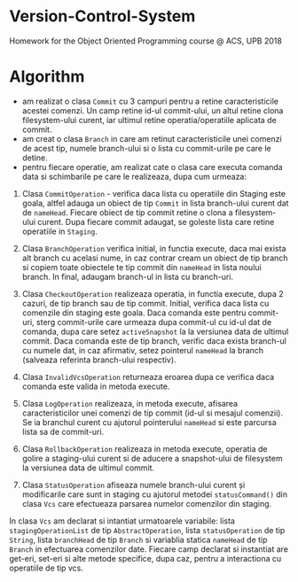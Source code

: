 # Version-Control-System
Homework for the Object Oriented Programming course @ ACS, UPB 2018

# Algorithm

 - am realizat o clasa `Commit` cu 3 campuri pentru a retine caracteristicile 
acestei comenzi. Un camp retine id-ul commit-ului, un altul retine clona 
filesystem-ului curent, iar ultimul retine operatia/operatiile aplicata de commit.
 - am creat o clasa `Branch` in care am retinut caracteristicile unei comenzi de
 acest tip, numele branch-ului si o lista cu commit-urile pe care le detine.
 - pentru fiecare operatie, am realizat cate o clasa care executa comanda data
 si schimbarile pe care le realizeaza, dupa cum urmeaza:

 1) Clasa `CommitOperation` - verifica daca lista cu operatiile din Staging este
 goala, altfel adauga un obiect de tip `Commit` in lista branch-ului curent dat
 de `nameHead`. Fiecare obiect de tip commit retine o clona a filesystem-ului
 curent. Dupa fiecare commit adaugat, se goleste lista care retine operatiile
 in `Staging`.

 2) Clasa `BranchOperation` verifica initial, in functia execute, daca mai exista
 alt branch cu acelasi nume, in caz contrar cream un obiect de tip branch si
 copiem toate obiectele te tip commit din `nameHead` in lista noului branch.
In final, adaugam branch-ul in lista cu branch-uri.

 3) Clasa `CheckoutOperation` realizeaza operatia, in functia execute, dupa 2
 cazuri, de tip branch sau de tip commit. Initial, verifica daca lista cu 
comenzile din staging este goala. Daca comanda este pentru commit-uri, sterg
 commit-urile care urmeaza dupa commit-ul cu id-ul dat de comanda, dupa care
 setez `activeSnapshot` la la versiunea data de ultimul commit. Daca comanda este
 de tip branch, verific daca exista branch-ul cu numele dat, in caz afirmativ,
 setez pointerul `nameHead` la branch (salveaza referinta branch-ului respectiv). 

 4) Clasa `InvalidVcsOperation` returneaza eroarea dupa ce verifica daca comanda
 este valida in metoda execute.

 5) Clasa `LogOperation` realizeaza, in metoda execute, afisarea caracteristicilor
 unei comenzi de tip commit (id-ul si mesajul comenzii). Se ia branchul curent
 cu ajutorul pointerului `nameHead` si este parcursa lista sa de commit-uri.

 6) Clasa `RollbackOperation` realizeaza in metoda execute, operatia de golire a
 staging-ului curent si de aducere a snapshot-ului de filesystem la versiunea
 data de ultimul commit.

 7) Clasa `StatusOperation` afiseaza numele branch-ului curent și modificarile care
 sunt in staging cu ajutorul metodei `statusCommand()` din clasa `Vcs` care
 efectueaza parsarea numelor comenzilor din staging.
 
 In clasa `Vcs` am declarat si intantiat urmatoarele variabile: lista
`stagingOperationList` de tip `AbstractOperation`, lista `statusOperation` de tip
`String`, lista `branchHead` de tip `Branch` si variablia statica `nameHead` de tip 
`Branch` in efectuarea comenzilor date. Fiecare camp declarat si instantiat are 
get-eri, set-eri si alte metode specifice, dupa caz, pentru a interactiona cu
operatiile de tip vcs.
